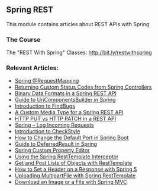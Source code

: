 ## Spring REST

This module contains articles about REST APIs with Spring

### The Course
The "REST With Spring" Classes: http://bit.ly/restwithspring

### Relevant Articles:
- [Spring @RequestMapping](https://www.baeldung.com/spring-requestmapping)
- [Returning Custom Status Codes from Spring Controllers](https://www.baeldung.com/spring-mvc-controller-custom-http-status-code)
- [Binary Data Formats in a Spring REST API](https://www.baeldung.com/spring-rest-api-with-binary-data-formats)
- [Guide to UriComponentsBuilder in Spring](https://www.baeldung.com/spring-uricomponentsbuilder)
- [Introduction to FindBugs](https://www.baeldung.com/intro-to-findbugs)
- [A Custom Media Type for a Spring REST API](https://www.baeldung.com/spring-rest-custom-media-type)
- [HTTP PUT vs HTTP PATCH in a REST API](https://www.baeldung.com/http-put-patch-difference-spring)
- [Spring – Log Incoming Requests](https://www.baeldung.com/spring-http-logging)
- [Introduction to CheckStyle](https://www.baeldung.com/checkstyle-java)
- [How to Change the Default Port in Spring Boot](https://www.baeldung.com/spring-boot-change-port)
- [Guide to DeferredResult in Spring](https://www.baeldung.com/spring-deferred-result)
- [Spring Custom Property Editor](https://www.baeldung.com/spring-mvc-custom-property-editor)
- [Using the Spring RestTemplate Interceptor](https://www.baeldung.com/spring-rest-template-interceptor)
- [Get and Post Lists of Objects with RestTemplate](https://www.baeldung.com/spring-rest-template-list)
- [How to Set a Header on a Response with Spring 5](https://www.baeldung.com/spring-response-header)
- [Uploading MultipartFile with Spring RestTemplate](https://www.baeldung.com/spring-rest-template-multipart-upload)
- [Download an Image or a File with Spring MVC](https://www.baeldung.com/spring-controller-return-image-file)
